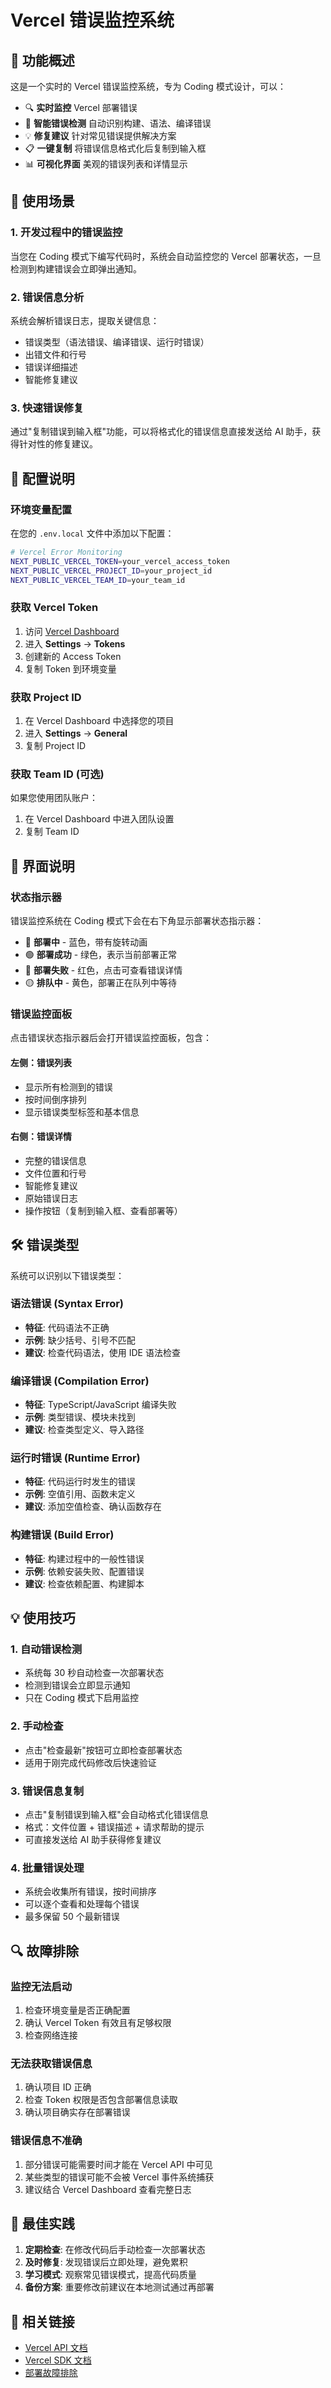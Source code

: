 # Vercel 错误监控系统

## 🎯 功能概述

这是一个实时的 Vercel 错误监控系统，专为 Coding 模式设计，可以：

- 🔍 **实时监控** Vercel 部署错误
- 🚨 **智能错误检测** 自动识别构建、语法、编译错误
- 💡 **修复建议** 针对常见错误提供解决方案
- 📋 **一键复制** 将错误信息格式化后复制到输入框
- 📊 **可视化界面** 美观的错误列表和详情显示

## 🚀 使用场景

### 1. 开发过程中的错误监控
当您在 Coding 模式下编写代码时，系统会自动监控您的 Vercel 部署状态，一旦检测到构建错误会立即弹出通知。

### 2. 错误信息分析
系统会解析错误日志，提取关键信息：
- 错误类型（语法错误、编译错误、运行时错误）
- 出错文件和行号
- 错误详细描述
- 智能修复建议

### 3. 快速错误修复
通过"复制错误到输入框"功能，可以将格式化的错误信息直接发送给 AI 助手，获得针对性的修复建议。

## 🔧 配置说明

### 环境变量配置

在您的 `.env.local` 文件中添加以下配置：

```bash
# Vercel Error Monitoring
NEXT_PUBLIC_VERCEL_TOKEN=your_vercel_access_token
NEXT_PUBLIC_VERCEL_PROJECT_ID=your_project_id  
NEXT_PUBLIC_VERCEL_TEAM_ID=your_team_id
```

### 获取 Vercel Token

1. 访问 [Vercel Dashboard](https://vercel.com/dashboard)
2. 进入 **Settings** → **Tokens**
3. 创建新的 Access Token
4. 复制 Token 到环境变量

### 获取 Project ID

1. 在 Vercel Dashboard 中选择您的项目
2. 进入 **Settings** → **General**
3. 复制 Project ID

### 获取 Team ID (可选)

如果您使用团队账户：
1. 在 Vercel Dashboard 中进入团队设置
2. 复制 Team ID

## 🎨 界面说明

### 状态指示器

错误监控系统在 Coding 模式下会在右下角显示部署状态指示器：

- 🔵 **部署中** - 蓝色，带有旋转动画
- 🟢 **部署成功** - 绿色，表示当前部署正常
- 🔴 **部署失败** - 红色，点击可查看错误详情
- 🟡 **排队中** - 黄色，部署正在队列中等待

### 错误监控面板

点击错误状态指示器后会打开错误监控面板，包含：

#### 左侧：错误列表
- 显示所有检测到的错误
- 按时间倒序排列
- 显示错误类型标签和基本信息

#### 右侧：错误详情
- 完整的错误信息
- 文件位置和行号
- 智能修复建议
- 原始错误日志
- 操作按钮（复制到输入框、查看部署等）

## 🛠️ 错误类型

系统可以识别以下错误类型：

### 语法错误 (Syntax Error)
- **特征**: 代码语法不正确
- **示例**: 缺少括号、引号不匹配
- **建议**: 检查代码语法，使用 IDE 语法检查

### 编译错误 (Compilation Error)
- **特征**: TypeScript/JavaScript 编译失败
- **示例**: 类型错误、模块未找到
- **建议**: 检查类型定义、导入路径

### 运行时错误 (Runtime Error)
- **特征**: 代码运行时发生的错误
- **示例**: 空值引用、函数未定义
- **建议**: 添加空值检查、确认函数存在

### 构建错误 (Build Error)
- **特征**: 构建过程中的一般性错误
- **示例**: 依赖安装失败、配置错误
- **建议**: 检查依赖配置、构建脚本

## 💡 使用技巧

### 1. 自动错误检测
- 系统每 30 秒自动检查一次部署状态
- 检测到错误会立即显示通知
- 只在 Coding 模式下启用监控

### 2. 手动检查
- 点击"检查最新"按钮可立即检查部署状态
- 适用于刚完成代码修改后快速验证

### 3. 错误信息复制
- 点击"复制错误到输入框"会自动格式化错误信息
- 格式：文件位置 + 错误描述 + 请求帮助的提示
- 可直接发送给 AI 助手获得修复建议

### 4. 批量错误处理
- 系统会收集所有错误，按时间排序
- 可以逐个查看和处理每个错误
- 最多保留 50 个最新错误

## 🔍 故障排除

### 监控无法启动
1. 检查环境变量是否正确配置
2. 确认 Vercel Token 有效且有足够权限
3. 检查网络连接

### 无法获取错误信息
1. 确认项目 ID 正确
2. 检查 Token 权限是否包含部署信息读取
3. 确认项目确实存在部署错误

### 错误信息不准确
1. 部分错误可能需要时间才能在 Vercel API 中可见
2. 某些类型的错误可能不会被 Vercel 事件系统捕获
3. 建议结合 Vercel Dashboard 查看完整日志

## 🌟 最佳实践

1. **定期检查**: 在修改代码后手动检查一次部署状态
2. **及时修复**: 发现错误后立即处理，避免累积
3. **学习模式**: 观察常见错误模式，提高代码质量
4. **备份方案**: 重要修改前建议在本地测试通过再部署

## 🔗 相关链接

- [Vercel API 文档](https://vercel.com/docs/rest-api)
- [Vercel SDK 文档](https://github.com/vercel/sdk)
- [部署故障排除](https://vercel.com/docs/deployments/troubleshoot-a-build)